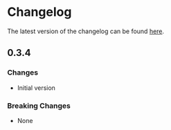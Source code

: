 # Changelog

The latest version of the changelog can be found [here](https://github.com/Azure/bicep-registry-modules/blob/main/avm/ptn/lz/sub-vending/CHANGELOG.md).

## 0.3.4

### Changes

- Initial version

### Breaking Changes

- None
